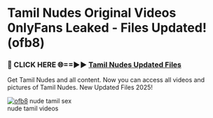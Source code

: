 # Tamil Nudes Original Videos 0nlyFans Leaked - Files Updated! (ofb8)

<h3>🔴 CLICK HERE 🌐==►► <a href="https://tinyurl.com/yc6ubb5a" rel="nofollow">Tamil Nudes Updated Files</a></h3>

Get Tamil Nudes and all content. Now you can access all videos and pictures of Tamil Nudes. New Updated Files 2025!

[![ofb8](https://i.imgur.com/7eu0CRL.gif)](https://tinyurl.com/yc6ubb5a)
nude tamil sex<br>
nude tamil videos